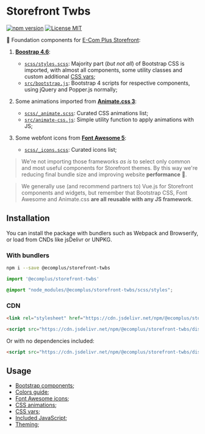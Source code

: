 # Storefront Twbs

[![npm version](https://img.shields.io/npm/v/@ecomplus/storefront-twbs.svg)](https://www.npmjs.org/@ecomplus/storefront-twbs) [![License MIT](https://img.shields.io/badge/License-MIT-yellow.svg)](https://opensource.org/licenses/MIT)

:nail_care: Foundation components for [E-Com Plus Storefront](https://github.com/ecomclub/storefront):

1. **[Boostrap 4.6](https://getbootstrap.com/docs/4.6/getting-started/introduction/)**:
    - [`scss/styles.scss`](https://github.com/ecomplus/storefront/tree/master/@ecomplus/storefront-twbs/scss/styles.scss): Majority part (_but not all_) of Bootstrap CSS is imported, with almost all components, some utility classes and custom additional [CSS vars](https://developers.e-com.plus/storefront/@ecomplus/storefront-twbs/docs/05-vars.html);
    - [`src/bootstrap.js`](https://github.com/ecomplus/storefront/tree/master/@ecomplus/storefront-twbs/src/bootstrap.js): Bootstrap 4 scripts for respective components, using jQuery and Popper.js normally;

2. Some animations imported from **[Animate.css 3](https://daneden.github.io/animate.css/)**:
    - [`scss/_animate.scss`](https://github.com/ecomplus/storefront/tree/master/@ecomplus/storefront-twbs/scss/_animate.scss): Curated CSS animations list;
    - [`src/animate-css.js`](https://github.com/ecomplus/storefront/tree/master/@ecomplus/storefront-twbs/src/animate-css.js): Simple utility function to apply animations with JS;

3. Some webfont icons from **[Font Awesome 5](https://fontawesome.com/)**:
    - [`scss/_icons.scss`](https://github.com/ecomplus/storefront/tree/master/@ecomplus/storefront-twbs/scss/_icons.scss): Curated icons list;

> We're not importing those frameworks _as is_ to select only common and most useful components for Storefront themes. By this way we're reducing final bundle size and improving website **performance** :rocket:.

> We generally use (and recommend partners to) Vue.js for Storefront components and widgets, but remember that Bootstrap CSS, Font Awesome and Animate.css **are all reusable with any JS framework**.

## Installation

You can install the package with bundlers such as Webpack and Browserify, or load from CNDs like jsDelivr or UNPKG.

### With bundlers

```bash
npm i --save @ecomplus/storefront-twbs
```

```js
import '@ecomplus/storefront-twbs'
```

```scss
@import "node_modules/@ecomplus/storefront-twbs/scss/styles";
```

### CDN

```html
<link rel="stylesheet" href="https://cdn.jsdelivr.net/npm/@ecomplus/storefront-twbs/dist/storefront-twbs.min.css">
```

```html
<script src="https://cdn.jsdelivr.net/npm/@ecomplus/storefront-twbs/dist/storefront-twbs.bundle.min.js"></script>
```

Or with no dependencies included:

```html
<script src="https://cdn.jsdelivr.net/npm/@ecomplus/storefront-twbs/dist/storefront-twbs.min.js"></script>
```

## Usage

- [Bootstrap components](https://developers.e-com.plus/storefront/@ecomplus/storefront-twbs/docs/01-components.html);
- [Colors guide](https://developers.e-com.plus/storefront/@ecomplus/storefront-twbs/docs/02-colors.html);
- [Font Awesome icons](https://developers.e-com.plus/storefront/@ecomplus/storefront-twbs/docs/03-icons.html);
- [CSS animations](https://developers.e-com.plus/storefront/@ecomplus/storefront-twbs/docs/04-animations.html);
- [CSS vars](https://developers.e-com.plus/storefront/@ecomplus/storefront-twbs/docs/05-vars.html);
- [Included JavaScript](https://developers.e-com.plus/storefront/@ecomplus/storefront-twbs/docs/06-javascript.html);
- [Theming](https://developers.e-com.plus/storefront/@ecomplus/storefront-twbs/docs/07-theming.html);
